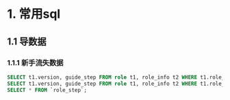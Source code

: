 # 1. 常用sql

## 1.1 导数据

### 1.1.1 新手流失数据

```sql
SELECT t1.version, guide_step FROM role t1, role_info t2 WHERE t1.role_id = t2.role_id and t1.version = 'huawei';
SELECT t1.version, guide_step FROM role t1, role_info t2 WHERE t1.role_id = t2.role_id and t1.version = 'vivounion';
SELECT * FROM `role_step`;
```



### 

